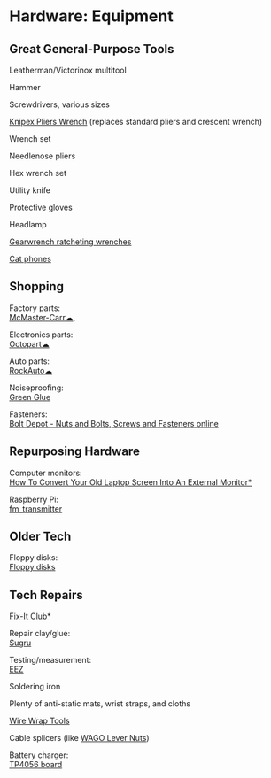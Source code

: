 # Hardware: Equipment

## Great General-Purpose Tools

Leatherman/Victorinox multitool

Hammer

Screwdrivers, various sizes

[Knipex Pliers Wrench](https://www.knipex.com/products/pipe-wrenches-and-water-pump-pliers/pliers-wrenches-pliers-and-a-wrench-in-a-single-tool) (replaces standard pliers and crescent wrench)

Wrench set

Needlenose pliers

Hex wrench set

Utility knife

Protective gloves

Headlamp

[Gearwrench ratcheting wrenches](https://www.gearwrench.com/all-tools/wrenches?field_product_classifications_target_id[]=4441)

[Cat phones](https://www.catphones.com/)

## Shopping

Factory parts:  
[McMaster-Carr☁](https://www.mcmaster.com/),

Electronics parts:  
[Octopart☁](https://octopart.com/)

Auto parts:  
[RockAuto☁](https://www.rockauto.com/)

Noiseproofing:  
[Green Glue](https://www.greengluecompany.com/)

Fasteners:  
[Bolt Depot - Nuts and Bolts, Screws and Fasteners online](https://www.boltdepot.com/)

## Repurposing Hardware

Computer monitors:  
[How To Convert Your Old Laptop Screen Into An External Monitor*](https://www.slashdigit.com/convert-old-laptop-screen-external-monitor/)

Raspberry Pi:  
[fm_transmitter](https://github.com/markondej/fm_transmitter)

## Older Tech

Floppy disks:  
[Floppy disks](https://www.floppydisk.com/)

## Tech Repairs

[Fix-It Club*](https://fixitclub.com/)

Repair clay/glue:  
[Sugru](https://sugru.com/)

Testing/measurement:  
[EEZ](https://www.envox.eu/)

Soldering iron

Plenty of anti-static mats, wrist straps, and cloths

[Wire Wrap Tools](https://www.specialized.net/tools/wire-wrap-tools.html)

Cable splicers (like [WAGO Lever Nuts](https://www.wago.com/us/lp-221))

Battery charger:  
[TP4056 board](https://www.digikey.com/htmldatasheets/production/2049110/0/0/1/tp4056.html)
